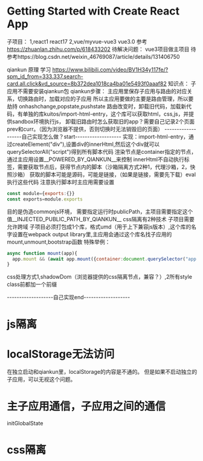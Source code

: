 # Getting Started with Create React App
子项目：
  1,react1 react17
  2,vue/myvue-vue3 vue3.0 参考 https://zhuanlan.zhihu.com/p/618433202
待解决问题：
vue3项目做主项目 待参考https://blog.csdn.net/weixin_46769087/article/details/131406750

qiankun 原理
学习 https://www.bilibili.com/video/BV1H34y117fe/?spm_id_from=333.337.search-card.all.click&vd_source=8b372dea1018ca4ba01e5493f0aaaf82
知识点：
子应用不需要安装qiankun包
qiankun步骤：
主应用里保存子应用与路由的对应关系，切换路由时，加载对应的子应用
所以主应用要做的主要是路由管理，所以要劫持 onhashchange,popstate,pushstate 
路由改变时，卸载旧代码，加载新代码，有单独的库kuitos/import-html-entry，这个库可以获取html，css,js，并提供sandbox环境执行js，
卸载旧路由时怎么获取旧的app？需要自己记录2个页面prev和curr。（因为浏览器不提供，否则切换时无法销毁旧的页面）
-------------------自己实现怎么做？start-------------------
实现：import-html-entry，通过createElement("div"),设置div的innerHtml,然后这个div就可以querySelectorAll("script")得到所有脚本代码
渲染节点是container指定的节点，通过主应用设置__POWERED_BY_QIANKUN__来控制
innerHtml不自动执行<javascript>标签，需要获取节点后，获得节点内的脚本（沙箱隔离方式2种1，代理沙箱，2，快照沙箱）
获取的脚本可能是源码，可能是链接，（如果是链接，需要先下载）eval执行这些代码
注意执行脚本时主应用需要设置
```js
const module={exports:{}}
const exports=module.exports
```
目的是伪造commonjs环境，
需要指定运行时publicPath，主项目需要指定这个值__INJECTED_PUBLIC_PATH_BY_QIANKUN__
css隔离有2种技术
子项目需要允许跨域
子项目必须打包成1个库，格式umd（用于上下兼容js版本）,这个库的名字设置在webpack output library里,主应用会通过这个库名找子应用的mount,unmount,bootstrap函数
特殊举例：
```js
async function mount(app){
  app.mount && (await app.mount({container:document.querySelector("app.container")}))
}
```
css处理方式1,shadowDom（浏览器提供的css隔离节点，兼容？）,2所有style class前都加一个前缀

-------------------自己实现end-------------------

# js隔离

# localStorage无法访问
在独立启动和qiankun里，localStorage的内容是不通的。
但是如果不启动独立的子应用，可以无视这个问题。

# 主子应用通信，子应用之间的通信
initGlobalState

# css隔离

